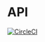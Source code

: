 # API

[![CircleCI](https://circleci.com/gh/ccpv/api.svg?style=svg)](https://circleci.com/gh/ccpv/api)
